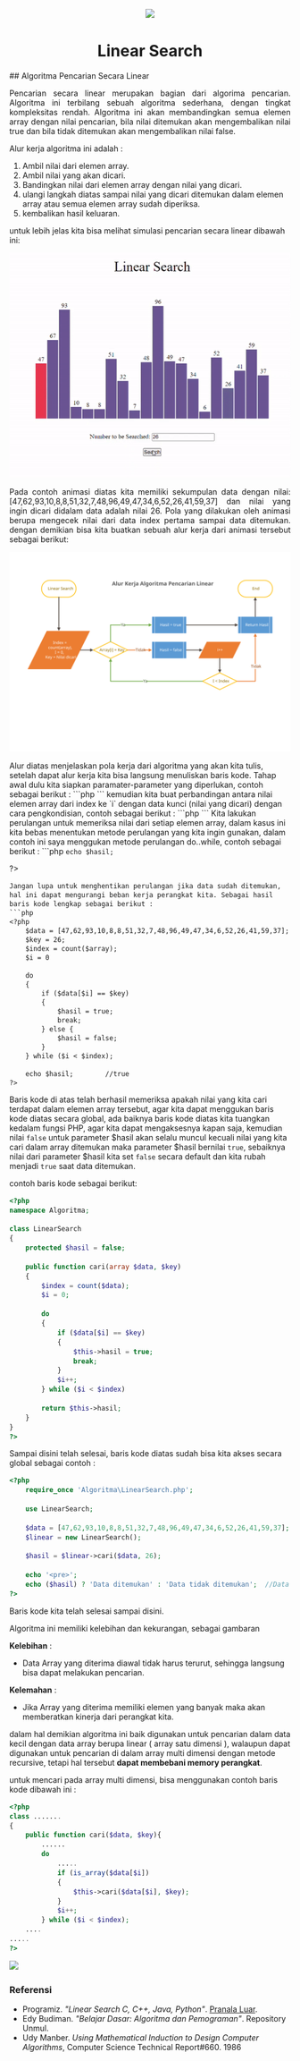 <p align="center">
  <img width="15%" src="./../assets/images/phplogo.png" />
  <h1 align="center">Linear Search</h1>
</p> 
## Algoritma Pencarian Secara Linear
<p align="justify">Pencarian secara linear merupakan bagian dari algorima pencarian. Algoritma ini terbilang sebuah algoritma sederhana, dengan tingkat kompleksitas rendah. Algoritma ini akan membandingkan semua elemen array dengan nilai pencarian, bila nilai ditemukan akan mengembalikan nilai true dan bila tidak ditemukan akan mengembalikan nilai false.</p>

Alur kerja algoritma ini adalah :
1. Ambil nilai dari elemen array.
2. Ambil nilai yang akan dicari.
3. Bandingkan nilai dari elemen array dengan nilai yang dicari.
4. ulangi langkah diatas sampai nilai yang dicari ditemukan dalam elemen array atau semua elemen array sudah diperiksa.
5. kembalikan hasil keluaran.

untuk lebih jelas kita bisa melihat simulasi pencarian secara linear dibawah ini:
<p align="center">
<img src="../../../assets/content/algorithms/Searching/Linear/Linear.gif" />
</p>
<p align="justify">Pada contoh animasi diatas kita memiliki sekumpulan data dengan nilai:
[47,62,93,10,8,8,51,32,7,48,96,49,47,34,6,52,26,41,59,37] dan nilai yang ingin dicari didalam data adalah nilai 26. Pola yang dilakukan oleh animasi berupa mengecek nilai dari data index pertama sampai data ditemukan. dengan demikian bisa kita buatkan sebuah alur kerja dari animasi tersebut sebagai berikut: </p>

<p align="center">
<img src="../../../assets/content/algorithms/Searching/Linear/chart.svg" />
</p>
Alur diatas menjelaskan pola kerja dari algoritma yang akan kita tulis, setelah dapat alur kerja kita bisa langsung menuliskan baris kode. Tahap awal dulu kita siapkan paramater-parameter yang diperlukan, contoh sebagai berikut :
```php
<?php
    $data = [47,62,93,10,8,8,51,32,7,48,96,49,47,34,6,52,26,41,59,37];
    $index = count($data);
    $i = 0;
    $key = 26;
?>
```
kemudian kita buat perbandingan antara nilai elemen array dari index ke `i` dengan data kunci (nilai yang dicari) dengan cara pengkondisian, contoh sebagai berikut :
```php
<?php
    if ($data[$i] = $key)
    {
        $hasil = true;
    }
    else
    {
        $hasil = false;
    }
?>
```
Kita lakukan perulangan untuk memeriksa nilai dari setiap elemen array, dalam kasus ini kita bebas menentukan metode perulangan yang kita ingin gunakan, dalam contoh ini saya menggukan metode perulangan do..while, contoh sebagai berikut :
```php
<?php
    do
    {
        if($data[$i] == $key)
        {
            $hasil = true;
        }
        else
        {
            $hasil = false;
        }
        $i++;
    }while($i < $index);        //elemen terakhir count($array) - 1 || x < count($array)

    echo $hasil;
?>
```
Jangan lupa untuk menghentikan perulangan jika data sudah ditemukan, hal ini dapat mengurangi beban kerja perangkat kita. Sebagai hasil baris kode lengkap sebagai berikut :
```php
<?php
    $data = [47,62,93,10,8,8,51,32,7,48,96,49,47,34,6,52,26,41,59,37];
    $key = 26;
    $index = count($array);
    $i = 0

    do
    {
        if ($data[$i] == $key)
        {
            $hasil = true;
            break;
        } else {
            $hasil = false;
        }
    } while ($i < $index);

    echo $hasil;        //true
?>
```
Baris kode di atas telah berhasil memeriksa apakah nilai yang kita cari terdapat dalam elemen array tersebut, agar kita dapat menggukan baris kode diatas secara global, ada baiknya baris kode diatas kita tuangkan kedalam fungsi PHP, agar kita dapat mengaksesnya kapan saja, kemudian nilai `false` untuk parameter $hasil akan selalu muncul kecuali nilai yang kita cari dalam array ditemukan maka parameter $hasil bernilai `true`, sebaiknya nilai dari parameter $hasil kita set `false` secara default dan kita rubah menjadi `true` saat data ditemukan. 

contoh baris kode sebagai berikut:
```php
<?php
namespace Algoritma;

class LinearSearch
{
    protected $hasil = false;

    public function cari(array $data, $key)
    {
        $index = count($data);
        $i = 0;

        do
        {
            if ($data[$i] == $key)
            {
                $this->hasil = true;
                break;
            }
            $i++;
        } while ($i < $index)

        return $this->hasil;
    }
}
?>
```

Sampai disini telah selesai, baris kode diatas sudah bisa kita akses secara global sebagai contoh :
```php
<?php
    require_once 'Algoritma\LinearSearch.php';

    use LinearSearch;

    $data = [47,62,93,10,8,8,51,32,7,48,96,49,47,34,6,52,26,41,59,37];
    $linear = new LinearSearch();

    $hasil = $linear->cari($data, 26);

    echo '<pre>';
    echo ($hasil) ? 'Data ditemukan' : 'Data tidak ditemukan';  //Data ditemukan
?>
```

Baris kode kita telah selesai sampai disini.

Algoritma ini memiliki kelebihan dan kekurangan, sebagai gambaran

**Kelebihan** :
- Data Array yang diterima diawal tidak harus terurut, sehingga langsung bisa dapat melakukan pencarian.

**Kelemahan** :
- Jika Array yang diterima memiliki elemen yang banyak maka akan memberatkan kinerja dari perangkat kita.

dalam hal demikian algoritma ini baik digunakan untuk pencarian dalam data kecil dengan data array berupa linear ( array satu dimensi ), walaupun dapat digunakan untuk pencarian di dalam array multi dimensi dengan metode recursive, tetapi hal tersebut <b>dapat membebani memory perangkat</b>.

untuk mencari pada array multi dimensi, bisa menggunakan contoh baris kode dibawah ini :
```php
<?php
class .......
{
    public function cari($data, $key){
        ......
        do
            .....
            if (is_array($data[$i])
            {
                $this->cari($data[$i], $key);
            }
            $i++;
        } while ($i < $index);
    ....
.....
?>
```

[![](https://img.shields.io/static/v1?&label=Contoh%20Kode&message=%3e&color)](LinearSearch.php)

### Referensi
- Programiz. *"Linear Search C, C++, Java, Python"*. [Pranala Luar](https://www.programiz.com/dsa/linear-search).
- Edy Budiman. *"Belajar Dasar: Algoritma dan Pemograman"*. Repository Unmul.
- Udy Manber. *Using Mathematical Induction to Design Computer Algorithms*, Computer Science Technical Report#660. 1986